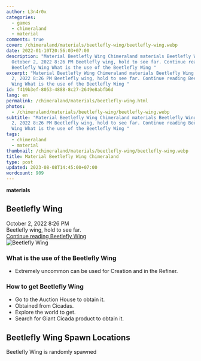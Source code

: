 ```yaml
---
author: L3n4r0x
categories:
  - games
  - chimeraland
  - material
comments: true
cover: /chimeraland/materials/beetlefly-wing/beetlefly-wing.webp
date: 2022-01-10T20:56:03+07:00
description: "Material Beetlefly Wing Chimeraland materials Beetlefly Wing
  October 2, 2022 8:26 PM Beetlefly wing, hold to see far. Continue reading
  Beetlefly Wing What is the use of the Beetlefly Wing "
excerpt: "Material Beetlefly Wing Chimeraland materials Beetlefly Wing October
  2, 2022 8:26 PM Beetlefly wing, hold to see far. Continue reading Beetlefly
  Wing What is the use of the Beetlefly Wing "
id: f419b3ef-8053-4888-8c27-2649e8abfb6d
lang: en
permalink: /chimeraland/materials/beetlefly-wing.html
photos:
  - /chimeraland/materials/beetlefly-wing/beetlefly-wing.webp
subtitle: "Material Beetlefly Wing Chimeraland materials Beetlefly Wing October
  2, 2022 8:26 PM Beetlefly wing, hold to see far. Continue reading Beetlefly
  Wing What is the use of the Beetlefly Wing "
tags:
  - chimeraland
  - material
thumbnail: /chimeraland/materials/beetlefly-wing/beetlefly-wing.webp
title: Material Beetlefly Wing Chimeraland
type: post
updated: 2023-08-08T14:45:00+07:00
wordcount: 909
---
```


<link
  rel="stylesheet"
  href="https://rawcdn.githack.com/dimaslanjaka/Web-Manajemen/870a349/css/bootstrap-5-3-0-alpha3-wrapper.css"
/>
<section id="bootstrap-wrapper">
  <div data-bs-theme="dark">
    <div
      class="row g-0 border rounded overflow-hidden flex-md-row mb-4 shadow-sm position-relative bg-dark text-light"
    >
      <div class="col p-4 d-flex flex-column position-static">
        <strong class="d-inline-block mb-2 text-success">materials</strong>
        <h2 class="mb-0">Beetlefly Wing</h2>
        <div class="mb-1 text-muted">October 2, 2022 8:26 PM</div>
        <div class="mb-2 border p-1">Beetlefly wing, hold to see far.</div>
        <a
          href="/chimeraland/materials/beetlefly-wing.html"
          class="stretched-link d-none text-primary"
          >Continue reading Beetlefly Wing</a
        >
      </div>
      <div class="col-auto d-none d-md-block d-lg-block">
        <img
          src="https://www.webmanajemen.com/chimeraland/materials/beetlefly-wing/beetlefly-wing.webp"
          alt="Beetlefly Wing"
        />
      </div>
    </div>
    <div class="row">
      <div class="col-lg-6 col-12 mb-2">
        <div class="card">
          <div class="card-body">
            <h3 class="card-title">What is the use of the Beetlefly Wing</h3>
            <div class="card-text">
              <ul>
                <li>
                  Extremely uncommon can be used for Creation and in the
                  Refiner.
                </li>
              </ul>
            </div>
          </div>
        </div>
      </div>
      <div class="col-lg-6 col-12 mb-2">
        <div class="card">
          <div class="card-body">
            <h3 class="card-title">How to get Beetlefly Wing</h3>
            <div class="card-text">
              <ul>
                <li>Go to the Auction House to obtain it.</li>
                <li>Obtained from Cicadas.</li>
                <li>Explore the world to get.</li>
                <li>Search for Giant Cicada product to obtain it.</li>
              </ul>
            </div>
          </div>
        </div>
      </div>
      <div class="col-12 mb-2">
        <h2>Beetlefly Wing Spawn Locations</h2>
        <p>Beetlefly Wing is randomly spawned</p>
      </div>
    </div>
  </div>
</section>